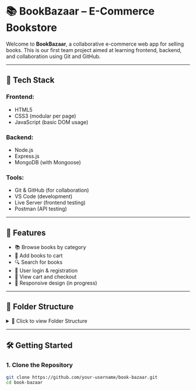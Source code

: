 # 📚 BookBazaar – E-Commerce Bookstore

Welcome to **BookBazaar**, a collaborative e-commerce web app for selling books. This is our first team project aimed at learning frontend, backend, and collaboration using Git and GitHub.

---

## 🔧 Tech Stack

### Frontend:
- HTML5
- CSS3 (modular per page)
- JavaScript (basic DOM usage)

### Backend:
- Node.js
- Express.js
- MongoDB (with Mongoose)

### Tools:
- Git & GitHub (for collaboration)
- VS Code (development)
- Live Server (frontend testing)
- Postman (API testing)

---

## 🚀 Features

- 📚 Browse books by category
- 🛒 Add books to cart
- 🔍 Search for books
- 🔐 User login & registration
- 🧾 View cart and checkout
- 📱 Responsive design (in progress)

---

## 📁 Folder Structure

<details>
<summary>📁 Click to view Folder Structure</summary>

book-bazaar/
├── front-end/
│ ├── pages/
│ ├── styles/
│ ├── scripts/
│ └── assets/
├── back-end/
│ ├── routes/
│ ├── controllers/
│ ├── models/
│ └── config/
├── .env
├── .gitignore
├── README.md
└── package.json

</details>

---

## 🛠️ Getting Started

### 1. Clone the Repository
```bash
git clone https://github.com/your-username/book-bazaar.git
cd book-bazaar

